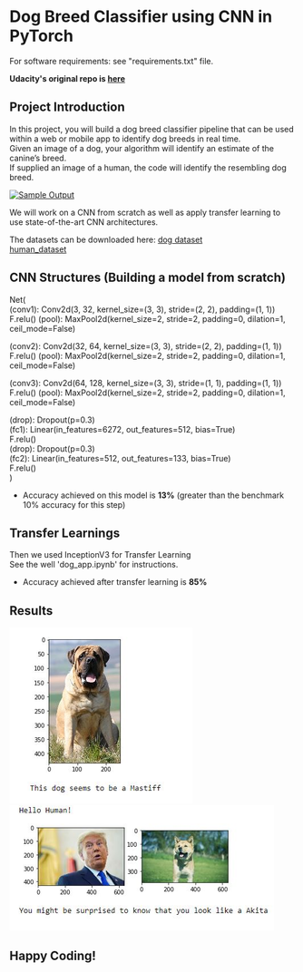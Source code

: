 # Dog Breed Classifier using CNN in PyTorch

For software requirements: see "requirements.txt" file.

**Udacity's original repo is [here](https://github.com/udacity/deep-learning-v2-pytorch/tree/master/project-dog-classification)**



## Project Introduction

In this project, you will build a dog breed classifier pipeline that can be used within a web or mobile app to identify dog breeds in real time.  
Given an image of a dog, your algorithm will  identify an estimate of the canine’s breed.  
If supplied an image of a  human, the code will identify the resembling dog breed.  

[![Sample Output](https://github.com/udacity/deep-learning-v2-pytorch/raw/master/project-dog-classification/images/sample_dog_output.png)](https://github.com/udacity/deep-learning-v2-pytorch/blob/master/project-dog-classification/images/sample_dog_output.png)

We will work on a CNN from scratch as well as apply transfer learning to use state-of-the-art CNN architectures.  


The datasets can be downloaded here:
[dog dataset](https://s3-us-west-1.amazonaws.com/udacity-aind/dog-project/dogImages.zip)   
[human_dataset](https://s3-us-west-1.amazonaws.com/udacity-aind/dog-project/lfw.zip)  

  
## CNN Structures (Building a model from scratch)

Net(  
  (conv1): Conv2d(3, 32, kernel_size=(3, 3), stride=(2, 2), padding=(1, 1))
  F.relu()
  (pool): MaxPool2d(kernel_size=2, stride=2, padding=0, dilation=1, ceil_mode=False)
  
  (conv2): Conv2d(32, 64, kernel_size=(3, 3), stride=(2, 2), padding=(1, 1))
  F.relu()
  (pool): MaxPool2d(kernel_size=2, stride=2, padding=0, dilation=1, ceil_mode=False)
  
  (conv3): Conv2d(64, 128, kernel_size=(3, 3), stride=(1, 1), padding=(1, 1))
  F.relu()
  (pool): MaxPool2d(kernel_size=2, stride=2, padding=0, dilation=1, ceil_mode=False)
  
  (drop): Dropout(p=0.3)  
  (fc1): Linear(in_features=6272, out_features=512, bias=True)  
  F.relu()   
  (drop): Dropout(p=0.3)   
  (fc2): Linear(in_features=512, out_features=133, bias=True)    
  F.relu()  
)   
  
-	Accuracy achieved on this model is **13%**  (greater than the benchmark 10% accuracy for this step)  

## Transfer Learnings

Then we used InceptionV3 for Transfer Learning   
See the well 'dog_app.ipynb' for instructions.  

- Accuracy achieved after transfer learning is **85%**  


## Results  

<img src="my_images/matiff.JPG">   
<img src="my_images/trump.JPG">  


## Happy Coding!
